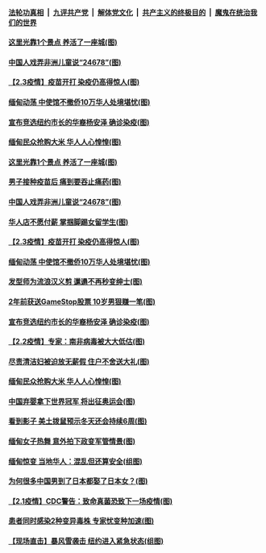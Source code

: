 

####  [法轮功真相](../../../../basic/blob/master/README.md?t=02050031) &nbsp;|&nbsp; [九评共产党](../../../../9ping.md/blob/master/README.md?t=02050031) &nbsp;|&nbsp; [解体党文化](../../../../jtdwh.md/blob/master/README.md?t=02050031)  &nbsp;|&nbsp; [共产主义的终极目的](../../../../gczydzjmd.md/blob/master/README.md?t=02050031) &nbsp;|&nbsp; [魔鬼在统治我们的世界](../../../../mgztzwmdsj.md/blob/master/README.md?t=02050031) 

#### [这里光靠1个景点 养活了一座城(图)](../pages/p3/961376.md?t=02050031) 

#### [中国人戏弄非洲儿童说“24678”(图)](../pages/p3/961354.md?t=02050031) 

#### [【2.3疫情】疫苗开打 染疫仍高得惊人(图)](../pages/p3/961349.md?t=02050031) 

#### [缅甸动荡 中使馆不撤侨10万华人处境堪忧(图)](../pages/p3/961315.md?t=02050031) 

#### [宣布竞选纽约市长的华裔杨安泽 确诊染疫(图)](../pages/p3/961236.md?t=02050031) 

#### [缅甸民众抢购大米 华人人心惶惶(图)](../pages/p3/961222.md?t=02050031) 

#### [这里光靠1个景点 养活了一座城(图)](../pages/p3/961376.md?t=02050031) 

#### [男子接种疫苗后 痛到要吞止痛药(图)](../pages/p3/961370.md?t=02050031) 

#### [中国人戏弄非洲儿童说“24678”(图)](../pages/p3/961354.md?t=02050031) 

#### [华人店不愿付薪 掌掴脚踢女留学生(图)](../pages/p3/961330.md?t=02050031) 

#### [【2.3疫情】疫苗开打 染疫仍高得惊人(图)](../pages/p3/961349.md?t=02050031) 

#### [缅甸动荡 中使馆不撤侨10万华人处境堪忧(图)](../pages/p3/961315.md?t=02050031) 

#### [发型师为流浪汉义剪 邋遢不再秒变绅士(图)](../pages/p3/961251.md?t=02050031) 

#### [2年前获送GameStop股票 10岁男狠赚一笔(图)](../pages/p3/961238.md?t=02050031) 

#### [宣布竞选纽约市长的华裔杨安泽 确诊染疫(图)](../pages/p3/961236.md?t=02050031) 

#### [【2.2疫情】专家：南非病毒被大大低估(图)](../pages/p3/961225.md?t=02050031) 

#### [尽责清洁妇被迫放无薪假 住户不舍送大礼(图)](../pages/p3/961227.md?t=02050031) 

#### [缅甸民众抢购大米 华人人心惶惶(图)](../pages/p3/961222.md?t=02050031) 

#### [中国弃婴拿下世界冠军 将出征奥运会(图)](../pages/p3/961221.md?t=02050031) 

#### [看到影子 美土拨鼠预示冬天还会持续6周(图)](../pages/p3/961203.md?t=02050031) 

#### [缅甸女子热舞 意外拍下政变军管情景(图)](../pages/p3/961215.md?t=02050031) 

#### [缅甸惊变 当地华人：混乱但还算安全(组图)](../pages/p3/961099.md?t=02050031) 

#### [为何很多中国男到了日本都娶了日本女？(图)](../pages/p3/960442.md?t=02050031) 

#### [【2.1疫情】CDC警告：致命真菌恐致下一场疫情(图)](../pages/p3/961092.md?t=02050031) 

#### [患者同时感染2种变异毒株 专家忧变种加速(图)](../pages/p3/961085.md?t=02050031) 

#### [【现场直击】暴风雪袭击 纽约进入紧急状态(组图)](../pages/p3/961087.md?t=02050031) 

